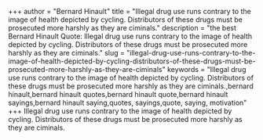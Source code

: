 +++
author = "Bernard Hinault"
title = "Illegal drug use runs contrary to the image of health depicted by cycling. Distributors of these drugs must be prosecuted more harshly as they are ciminals."
description = "the best Bernard Hinault Quote: Illegal drug use runs contrary to the image of health depicted by cycling. Distributors of these drugs must be prosecuted more harshly as they are ciminals."
slug = "illegal-drug-use-runs-contrary-to-the-image-of-health-depicted-by-cycling-distributors-of-these-drugs-must-be-prosecuted-more-harshly-as-they-are-ciminals"
keywords = "Illegal drug use runs contrary to the image of health depicted by cycling. Distributors of these drugs must be prosecuted more harshly as they are ciminals.,bernard hinault,bernard hinault quotes,bernard hinault quote,bernard hinault sayings,bernard hinault saying,quotes, sayings,quote, saying, motivation"
+++
Illegal drug use runs contrary to the image of health depicted by cycling. Distributors of these drugs must be prosecuted more harshly as they are ciminals.
